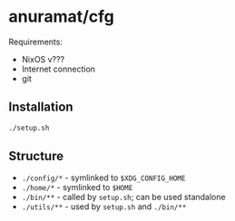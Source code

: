 # anuramat/cfg

Requirements:
- NixOS v???
- Internet connection
- git

## Installation
```sh
./setup.sh
```

## Structure
- `./config/*` - symlinked to `$XDG_CONFIG_HOME`
- `./home/*` - symlinked to `$HOME`
- `./bin/**` - called by `setup.sh`; can be used standalone
- `./utils/**` - used by `setup.sh` and `./bin/**`
